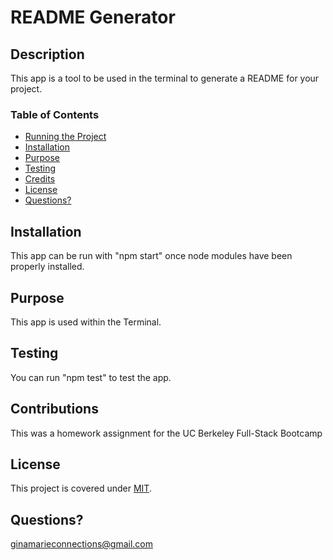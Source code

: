 # README Generator

  ## Description

  This app is a tool to be used in the terminal to generate a README for your project.

  ### Table of Contents

  - [Running the Project](#install)
  - [Installation](#installation)
  - [Purpose](#purpose)
  - [Testing](#testing)
  - [Credits](#contribute)
  - [License](#license)
  - [Questions?](#contact)

  ## Installation

  This app can be run with "npm start" once node modules have been properly installed.
  
  ## Purpose
  
  This app is used within the Terminal.
  
  ## Testing
  
  You can run "npm test" to test the app.

  ## Contributions
  
  This was a homework assignment for the UC Berkeley Full-Stack Bootcamp
  
  ## License
  
  This project is covered under [MIT](https://choosealicense.com/licenses/mit/).

  ## Questions?

  ginamarieconnections@gmail.com  

